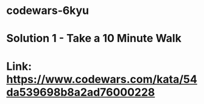 # codewars-6kyu

# Solution 1 - Take a 10 Minute Walk
# Link: https://www.codewars.com/kata/54da539698b8a2ad76000228
